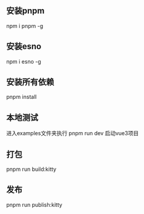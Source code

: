 ## 安装pnpm 
npm i pnpm -g

## 安装esno
npm i esno -g

## 安装所有依赖 
pnpm install

## 本地测试
进入examples文件夹执行 pnpm run dev 启动vue3项目

## 打包

pnpm run build:kitty

## 发布

pnpm run publish:kitty